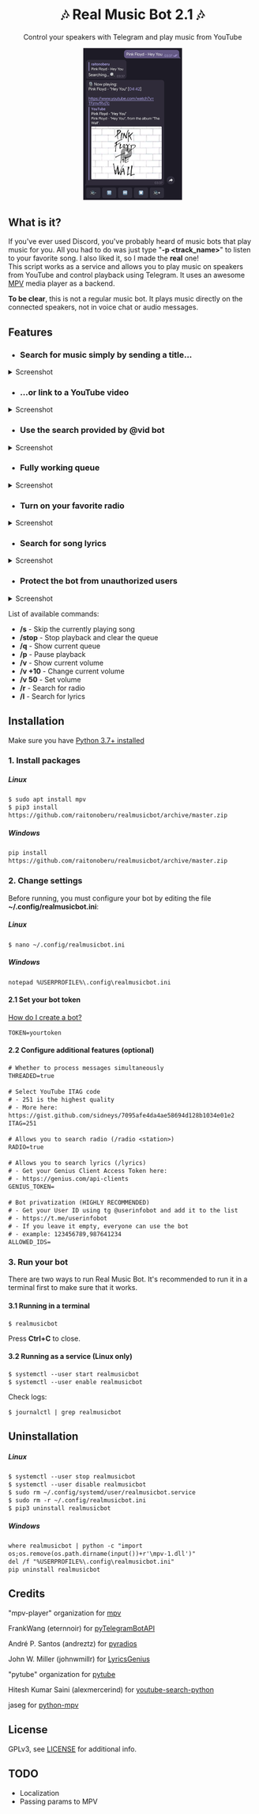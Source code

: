 <h1 align="center">🎶 Real Music Bot 2.1 🎶</h1>

<p align="center">
    Control your speakers with Telegram and play music from YouTube
</p>

<p align="center">
    <img src="screenshots/searching2.png?raw=true" width="200" />
</p>

## What is it?

If you've ever used Discord, you've probably heard of music bots that play music for you. All you had to do was just type "**-p \<track_name\>**" to listen to your favorite song. I also liked it, so I made the **real** one!<br>
This script works as a service and allows you to play music on speakers from YouTube and control playback using Telegram. It uses an awesome [MPV](https://github.com/mpv-player/mpv) media player as a backend.

**To be clear**, this is not a regular music bot. It plays music directly on the connected speakers, not in voice chat or audio messages.

## Features

- ### Search for music simply by sending a title...

<details>
    <summary>Screenshot</summary>
    <img src="screenshots/searching.png?raw=true" width="300"/>
</details>

- ### ...or link to a YouTube video

<details>
    <summary>Screenshot</summary>
    <img src="screenshots/yt.png?raw=true" width="300"/>
</details>

- ### Use the search provided by @vid bot

<details>
    <summary>Screenshot</summary>
    <img src="screenshots/vid.png?raw=true" width="300"/>
</details>

- ### Fully working queue

<details>
    <summary>Screenshot</summary>
    <img src="screenshots/queue.png?raw=true" width="300"/>
</details>

- ### Turn on your favorite radio

<details>
    <summary>Screenshot</summary>
    <img src="screenshots/radio.png?raw=true" width="300"/>
</details>

- ### Search for song lyrics

<details>
    <summary>Screenshot</summary>
    <img src="screenshots/lyrics.png?raw=true" width="300"/>
</details>

- ### Protect the bot from unauthorized users

<details>
    <summary>Screenshot</summary>
    <img src="screenshots/privatization.png?raw=true" width="300"/>
</details>

List of available commands:

- **/s** - Skip the currently playing song
- **/stop** - Stop playback and clear the queue
- **/q** - Show current queue
- **/p** - Pause playback
- **/v** - Show current volume
- **/v +10** - Change current volume
- **/v 50** - Set volume
- **/r** <station> - Search for radio
- **/l** - Search for lyrics


## Installation

Make sure you have [Python 3.7+ installed](https://www.python.org/downloads/)

### 1. Install packages

##### Linux

    $ sudo apt install mpv
    $ pip3 install https://github.com/raitonoberu/realmusicbot/archive/master.zip

##### Windows

    pip install https://github.com/raitonoberu/realmusicbot/archive/master.zip

### 2. Change settings

Before running, you must configure your bot by editing the file **~/.config/realmusicbot.ini**:

##### Linux

    $ nano ~/.config/realmusicbot.ini

##### Windows

    notepad %USERPROFILE%\.config\realmusicbot.ini

#### 2.1 Set your bot token

[How do I create a bot?](https://core.telegram.org/bots#6-botfather)

    TOKEN=yourtoken

#### 2.2 Configure additional features (optional)

    # Whether to process messages simultaneously
    THREADED=true

    # Select YouTube ITAG code
    # - 251 is the highest quality
    # - More here: https://gist.github.com/sidneys/7095afe4da4ae58694d128b1034e01e2
    ITAG=251

    # Allows you to search radio (/radio <station>)
    RADIO=true

    # Allows you to search lyrics (/lyrics)
    # - Get your Genius Client Access Token here:
    # - https://genius.com/api-clients
    GENIUS_TOKEN=

    # Bot privatization (HIGHLY RECOMMENDED)
    # - Get your User ID using tg @userinfobot and add it to the list
    # - https://t.me/userinfobot
    # - If you leave it empty, everyone can use the bot
    # - example: 123456789,987641234
    ALLOWED_IDS=

### 3. Run your bot

There are two ways to run Real Music Bot. It's recommended to run it in a terminal first to make sure that it works.

#### 3.1 Running in a terminal

    $ realmusicbot

Press **Ctrl+C** to close.

#### 3.2 Running as a service (Linux only)

    $ systemctl --user start realmusicbot
    $ systemctl --user enable realmusicbot

Check logs:

    $ journalctl | grep realmusicbot

## Uninstallation

##### Linux

    $ systemctl --user stop realmusicbot
    $ systemctl --user disable realmusicbot
    $ sudo rm ~/.config/systemd/user/realmusicbot.service
    $ sudo rm -r ~/.config/realmusicbot.ini
    $ pip3 uninstall realmusicbot

##### Windows

    where realmusicbot | python -c "import os;os.remove(os.path.dirname(input())+r'\mpv-1.dll')"
    del /f "%USERPROFILE%\.config\realmusicbot.ini"
    pip uninstall realmusicbot

## Credits

"mpv-player" organization for [mpv](https://github.com/mpv-player/mpv)

FrankWang (eternnoir) for [pyTelegramBotAPI](https://github.com/eternnoir/pyTelegramBotAPI)

André P. Santos (andreztz) for [pyradios](https://github.com/andreztz/pyradios)

John W. Miller (johnwmillr) for [LyricsGenius](https://github.com/johnwmillr/LyricsGenius)

"pytube" organization for [pytube](https://github.com/pytube/pytube)

Hitesh Kumar Saini (alexmercerind) for [youtube-search-python](https://github.com/alexmercerind/youtube-search-python)

jaseg for [python-mpv](https://github.com/jaseg/python-mpv)

## License

GPLv3, see [LICENSE](./LICENSE) for additional info.

## TODO

* Localization
* Passing params to MPV

